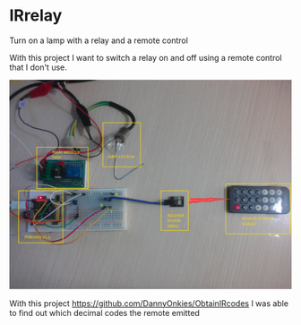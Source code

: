 # IRrelay
Turn on a lamp with a relay and a remote control

With this project I want to switch a relay on and off using a remote control that I don't use.

![Image](https://github.com/DannyOnkies/IRrelay/blob/main/pic/photoaf%20(1).jpg "icon")

 With this project https://github.com/DannyOnkies/ObtainIRcodes I was able to find out which decimal 
 codes the remote emitted 

